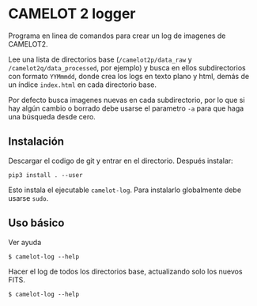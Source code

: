 CAMELOT 2 logger
================

Programa en linea de comandos para crear un log de imagenes de CAMELOT2.

Lee una lista de directorios base (`/camelot2p/data_raw` y `/camelot2q/data_processed`, por ejemplo) y busca en ellos subdirectorios con formato `YYMmmdd`, donde crea los logs en texto plano y html, demás de un índice `index.html` en cada directorio base.

Por defecto busca imagenes nuevas en cada subdirectorio, por lo que si hay algún cambio o borrado debe usarse el parametro `-a` para que haga una búsqueda desde cero.

Instalación
-----------

Descargar el codigo de git y entrar en el directorio. Después instalar:

    pip3 install . --user

Esto instala el ejecutable ``camelot-log``. Para instalarlo globalmente debe usarse `sudo`.


Uso básico
----------

Ver ayuda

    $ camelot-log --help

Hacer el log de todos los directorios base, actualizando solo los nuevos FITS.

    $ camelot-log --help
